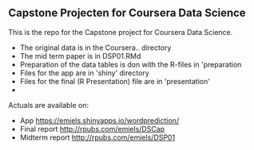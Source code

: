 ## Capstone Projecten for Coursera Data Science
This is the repo for the Capstone project for Coursera Data Science.

* The original data is in the Coursera.. directory
* The mid term paper is in DSP01.RMd
* Preparation of the data tables is don with the R-files in 'preparation
* Files for the app are in 'shiny' directory
* Files for the final (R Presentation) file are in 'presentation'
* 

Actuals are available on:
* App https://emiels.shinyapps.io/wordprediction/
* Final report http://rpubs.com/emiels/DSCap
* Midterm report http://rpubs.com/emiels/DSP01
